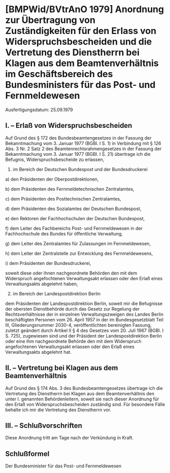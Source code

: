 # [BMPWid/BVtrAnO 1979] Anordnung zur Übertragung von Zuständigkeiten für den Erlass von Widerspruchsbescheiden und die Vertretung des Dienstherrn bei Klagen aus dem Beamtenverhältnis im Geschäftsbereich des Bundesministers für das Post- und Fernmeldewesen

Ausfertigungsdatum: 25.09.1979

 

## I. – Erlaß von Widerspruchsbescheiden

Auf Grund des § 172 des Bundesbeamtengesetzes in der Fassung der Bekanntmachung vom 3. Januar 1977 (BGBl. I S. 1) in Verbindung mit § 126 Abs. 3 Nr. 2 Satz 2 des Beamtenrechtsrahmengesetzes in der Fassung der Bekanntmachung vom 3. Januar 1977 (BGBl. I S. 21) übertrage ich die Befugnis, Widerspruchsbescheide zu erlassen,

1. im Bereich der Deutschen Bundespost und der Bundesdruckerei

a) den Präsidenten der Oberpostdirektionen,

b) dem Präsidenten des Fernmeldetechnischen Zentralamtes,

c) dem Präsidenten des Posttechnischen Zentralamtes,

d) dem Präsidenten des Sozialamtes der Deutschen Bundespost,

e) den Rektoren der Fachhochschulen der Deutschen Bundespost,

f) dem Leiter des Fachbereichs Post- und Fernmeldewesen in der Fachhochschule des Bundes für öffentliche Verwaltung,

g) dem Leiter des Zentralamtes für Zulassungen im Fernmeldewesen,

h) dem Leiter der Zentralstelle zur Entwicklung des Fernmeldewesens,

i) dem Präsidenten der Bundesdruckerei,

soweit diese oder ihnen nachgeordnete Behörden den mit dem Widerspruch angefochtenen Verwaltungsakt erlassen oder den Erlaß eines Verwaltungsakts abgelehnt haben,

2. im Bereich der Landespostdirektion Berlin

dem Präsidenten der Landespostdirektion Berlin, soweit mir die Befugnisse der obersten Dienstbehörde durch das Gesetz zur Regelung der Rechtsverhältnisse der in einzelnen Verwaltungszweigen des Landes Berlin beschäftigten Personen vom 26. April 1957 in der im Bundesgesetzblatt Teil III, Gliederungsnummer 2030-4, veröffentlichten bereinigten Fassung, zuletzt geändert durch Artikel II § 4 des Gesetzes vom 20. Juli 1967 (BGBl. I S. 725), zugewiesen sind und der Präsident der Landespostdirektion Berlin oder eine ihm nachgeordnete Behörde den mit dem Widerspruch angefochtenen Verwaltungsakt erlassen oder den Erlaß eines Verwaltungsakts abgelehnt hat.


## II. – Vertretung bei Klagen aus dem Beamtenverhältnis

Auf Grund des § 174 Abs. 3 des Bundesbeamtengesetzes übertrage ich die Vertretung des Dienstherrn bei Klagen aus dem Beamtenverhältnis den unter I. genannten Behördenleitern, soweit sie nach dieser Anordnung für den Erlaß von Widerspruchsbescheiden zuständig sind. Für besondere Fälle behalte ich mir die Vertretung des Dienstherrn vor.


## III. – Schlußvorschriften

Diese Anordnung tritt am Tage nach der Verkündung in Kraft.


## Schlußformel

Der Bundesminister für das Post- und Fernmeldewesen
